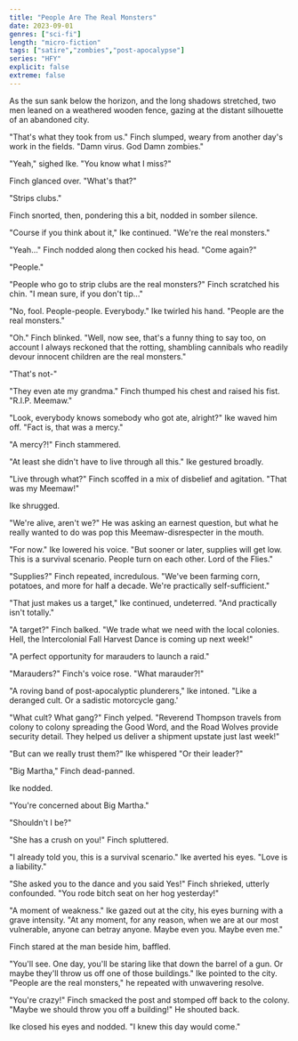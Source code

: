 ```yaml
---
title: "People Are The Real Monsters"
date: 2023-09-01
genres: ["sci-fi"]
length: "micro-fiction"
tags: ["satire","zombies","post-apocalypse"]
series: "HFY"
explicit: false
extreme: false
---
```

As the sun sank below the horizon, and the long shadows stretched, two men leaned on a weathered wooden fence, gazing at the distant silhouette of an abandoned city.

"That's what they took from us." Finch slumped, weary from another day's work in the fields. "Damn virus. God Damn zombies."

"Yeah," sighed Ike. "You know what I miss?"

Finch glanced over. "What's that?"

"Strips clubs."

Finch snorted, then, pondering this a bit, nodded in somber silence.

"Course if you think about it," Ike continued. "We're the real monsters."

"Yeah..." Finch nodded along then cocked his head. "Come again?"

"People."

"People who go to strip clubs are the real monsters?" Finch scratched his chin. "I mean sure, if you don't tip..."

"No, fool. People-people. Everybody." Ike twirled his hand. "People are the real monsters."

"Oh." Finch blinked. "Well, now see, that's a funny thing to say too, on account I always reckoned that the rotting, shambling cannibals who readily devour innocent children are the real monsters."

"That's not-"

"They even ate my grandma." Finch thumped his chest and raised his fist. "R.I.P. Meemaw."

"Look, everybody knows somebody who got ate, alright?" Ike waved him off. "Fact is, that was a mercy."

"A mercy?!" Finch stammered.

"At least she didn't have to live through all this." Ike gestured broadly.

"Live through what?" Finch scoffed in a mix of disbelief and agitation. "That was my Meemaw!"

Ike shrugged.

"We're alive, aren't we?" He was asking an earnest question, but what he really wanted to do was pop this Meemaw-disrespecter in the mouth.

"For now." Ike lowered his voice. "But sooner or later, supplies will get low. This is a survival scenario. People turn on each other. Lord of the Flies."

"Supplies?" Finch repeated, incredulous. "We've been farming corn, potatoes, and more for half a decade. We're practically self-sufficient."

"That just makes us a target," Ike continued, undeterred. "And practically isn't totally."

"A target?" Finch balked. "We trade what we need with the local colonies. Hell, the Intercolonial Fall Harvest Dance is coming up next week!"

"A perfect opportunity for marauders to launch a raid."

"Marauders?" Finch's voice rose. "What marauder?!"

"A roving band of post-apocalyptic plunderers," Ike intoned. "Like a deranged cult. Or a sadistic motorcycle gang.'

"What cult? What gang?" Finch yelped. "Reverend Thompson travels from colony to colony spreading the Good Word, and the Road Wolves provide security detail. They helped us deliver a shipment upstate just last week!"

"But can we really trust them?" Ike whispered "Or their leader?"

"Big Martha," Finch dead-panned.

Ike nodded.

"You're concerned about Big Martha."

"Shouldn't I be?"

"She has a crush on you!" Finch spluttered.

"I already told you, this is a survival scenario." Ike averted his eyes. "Love is a liability."

"She asked you to the dance and you said Yes!" Finch shrieked, utterly confounded. "You rode bitch seat on her hog yesterday!"

"A moment of weakness." Ike gazed out at the city, his eyes burning with a grave intensity. "At any moment, for any reason, when we are at our most vulnerable, anyone can betray anyone. Maybe even you. Maybe even me."

Finch stared at the man beside him, baffled.

"You'll see. One day, you'll be staring like that down the barrel of a gun. Or maybe they'll throw us off one of those buildings." Ike pointed to the city. "People are the real monsters," he repeated with unwavering resolve.

"You're crazy!" Finch smacked the post and stomped off back to the colony. "Maybe we should throw you off a building!" He shouted back.

Ike closed his eyes and nodded. "I knew this day would come."
